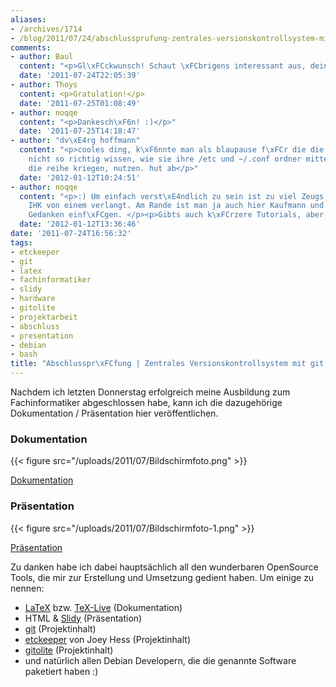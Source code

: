 ```yaml
---
aliases:
- /archives/1714
- /blog/2011/07/24/abschlussprufung-zentrales-versionskontrollsystem-mit-git-und-etckeeper
comments:
- author: Baul
  content: "<p>Gl\xFCckwunsch! Schaut \xFCbrigens interessant aus, deine Arbeit :)</p>"
  date: '2011-07-24T22:05:39'
- author: Thoys
  content: <p>Gratulation!</p>
  date: '2011-07-25T01:08:49'
- author: noqqe
  content: "<p>Dankesch\xF6n! :)</p>"
  date: '2011-07-25T14:18:47'
- author: "dv\xE4rg hoffmann"
  content: "<p>cooles ding, k\xF6nnte man als blaupause f\xFCr die die newbs, die
    nicht so richtig wissen, wie sie ihre /etc und ~/.conf ordner mittels github in
    die reihe kriegen, nutzen. hut ab</p>"
  date: '2012-01-12T10:24:51'
- author: noqqe
  content: "<p>:) Um einfach verst\xE4ndlich zu sein ist zu viel Zeugs drin, was die
    IHK von einem verlangt. Am Rande ist man ja auch hier Kaufmann und muss wirtschaftliche
    Gedanken einf\xFCgen. </p><p>Gibts auch k\xFCrzere Tutorials, aber danke :)</p>"
  date: '2012-01-12T13:36:46'
date: '2011-07-24T16:56:32'
tags:
- etckeeper
- git
- latex
- fachinformatiker
- slidy
- hardware
- gitolite
- projektarbeit
- abschluss
- presentation
- debian
- bash
title: "Abschlusspr\xFCfung | Zentrales Versionskontrollsystem mit git und etckeeper"
---
```


Nachdem ich letzten Donnerstag erfolgreich meine Ausbildung zum
Fachinformatiker abgeschlossen habe, kann ich die dazugehörige
Dokumentation / Präsentation hier veröffentlichen.

### Dokumentation

{{< figure src="/uploads/2011/07/Bildschirmfoto.png" >}}

[Dokumentation](/uploads/2011/07/documentation.pdf)

### Präsentation

{{< figure src="/uploads/2011/07/Bildschirmfoto-1.png" >}}

[Präsentation](/uploads/2011/07/slide.html)

Zu danken habe ich dabei hauptsächlich all den wunderbaren OpenSource
Tools, die mir zur Erstellung und Umsetzung gedient haben. Um einige zu
nennen:


  * [LaTeX](http://www.latex-project.org/) bzw. [TeX-Live](http://www.tug.org/texlive/) (Dokumentation)
  * HTML & [Slidy](http://www.w3.org/2005/03/slideshow.html) (Präsentation)
  * [git](http://git-scm.com/) (Projektinhalt)
  * [etckeeper](http://kitenet.net/~joey/code/etckeeper/) von Joey Hess (Projektinhalt)
  * [gitolite](https://github.com/sitaramc/gitolite#start) (Projektinhalt)
  * und natürlich allen Debian Developern, die die genannte Software paketiert haben :)